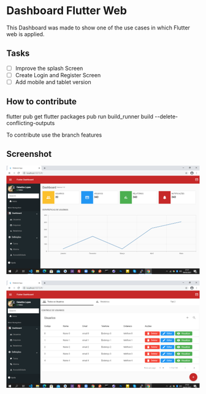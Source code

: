 # Dashboard Flutter Web

This Dashboard was made to show one of the use cases in which Flutter web is applied.


## Tasks

- [ ] Improve the splash Screen
- [ ] Create Login and Register Screen 
- [ ] Add mobile and tablet version

## How to contribute

flutter pub get
flutter packages pub run build_runner build --delete-conflicting-outputs

To contribute use the branch features

## Screenshot

![Screenshot 1](https://github.com/celestinolopes/dashboard-flutter-web/blob/master/lib/app/screenshots/screen01.PNG?raw=true)

![Screenshot 1](https://github.com/celestinolopes/dashboard-flutter-web/blob/master/lib/app/screenshots/screen02.PNG?raw=true)

